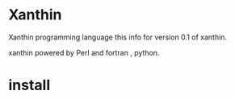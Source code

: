 # Xanthin
Xanthin programming language
this info for version 0.1 of xanthin.

xanthin powered by Perl and fortran , python.

<h1>install</h1>
